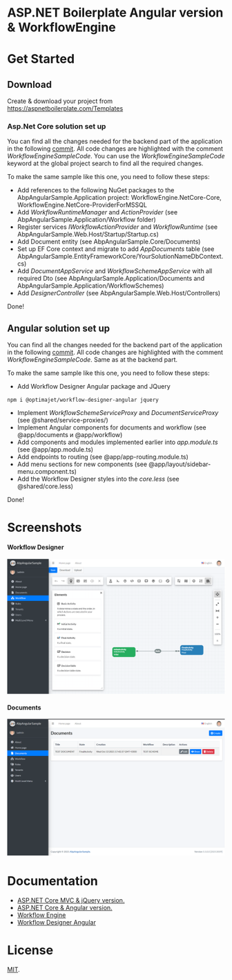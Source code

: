 
# ASP.NET Boilerplate Angular version & WorkflowEngine

# Get Started

## Download

Create & download your project from https://aspnetboilerplate.com/Templates

### Asp.Net Core solution set up

You can find all the changes needed for the backend part of the application in the following [commit](https://github.com/optimajet/WorkflowEngine.NET/commit/fe1671d68e5c1aca3a1e9f391529e6079498df09). All code changes are highlighted with the comment *WorkflowEngineSampleCode*. You can use the *WorkflowEngineSampleCode* keyword at the global project search to find all the required changes.

To make the same sample like this one, you need to follow these steps:

- Add references to the following  NuGet packages to the AbpAngularSample.Application project: WorkflowEngine.NetCore-Core, WorkflowEngine.NetCore-ProviderForMSSQL
- Add *WorkflowRuntimeManager* and *ActionProvider* (see AbpAngularSample.Application/Workflow folder)
- Register services *IWorkflowActionProvider* and *WorkflowRuntime* (see AbpAngularSample.Web.Host/Startup/Startup.cs)
- Add Document entity (see AbpAngularSample.Core/Documents)
- Set up EF Core context and migrate to add *AppDocuments* table (see AbpAngularSample.EntityFrameworkCore/YourSolutionNameDbContext.cs)
- Add *DocumentAppService* and *WorkflowSchemeAppService* with all required Dto (see AbpAngularSample.Application/Documents and AbpAngularSample.Application/WorkflowSchemes)
- Add *DesignerController* (see AbpAngularSample.Web.Host/Controllers)

Done!

## Angular solution set up

You can find all the changes needed for the backend part of the application in the following [commit](https://github.com/optimajet/WorkflowEngine.NET/commit/ede24d4b02641afa86970c963bc946880fcd8eff).  All code changes are highlighted with the comment *WorkflowEngineSampleCode*. Same as at the backend part.

To make the same sample like this one, you need to follow these steps:

- Add Workflow Designer Angular package and JQuery

```shell
npm i @optimajet/workflow-designer-angular jquery
```

- Implement *WorkflowSchemeServiceProxy* and *DocumentServiceProxy* (see @shared/service-proxies/)
- Implement Angular components for documents and workflow  (see @app/documents и @app/workflow)
- Add components and modules implemented earlier into *app.module.ts* (see @app/app.module.ts)
- Add endpoints to routing (see @app/app-routing.module.ts)
- Add menu sections for new components (see @app/layout/sidebar-menu.component.ts)
- Add the Workflow Designer styles into the *core.less* (see @shared/core.less)

Done!

# Screenshots

#### Workflow Designer

![](_screenshots/workflow.png)

#### Documents

![](_screenshots/documents.png)

# Documentation

* [ASP.NET Core MVC & jQuery version.](https://aspnetboilerplate.com/Pages/Documents/Zero/Startup-Template-Core)
* [ASP.NET Core & Angular  version.](https://aspnetboilerplate.com/Pages/Documents/Zero/Startup-Template-Angular)
* [Workflow Engine](https://workflowengine.io/documentation/)
* [Workflow Designer Angular](https://www.npmjs.com/package/@optimajet/workflow-designer-angular)

# License

[MIT](LICENSE).

